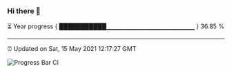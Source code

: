 ### Hi there 👋

⏳ Year progress { ███████████▁▁▁▁▁▁▁▁▁▁▁▁▁▁▁▁▁▁▁ } 36.85 %

---

⏰ Updated on Sat, 15 May 2021 12:17:27 GMT

![Progress Bar CI](https://github.com/liununu/liununu/workflows/Progress%20Bar%20CI/badge.svg)
